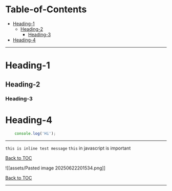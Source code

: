 # Table-of-Contents

<!-- toc -->

- [Heading-1](#heading-1)
  * [Heading-2](#heading-2)
    + [Heading-3](#heading-3)
- [Heading-4](#heading-4)

<!-- tocstop -->

---


# Heading-1

## Heading-2

### Heading-3

# Heading-4


```javascript
	console.log('Hi');
```

---
`this is inline test message`
`this` in javascript is important

[Back to TOC](#table-of-contents)

![[assets/Pasted image 20250622201534.png]]

[Back to TOC](#table-of-contents)

---

